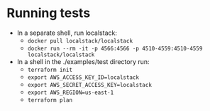 # Running tests

* In a separate shell, run localstack:
    * `docker pull localstack/localstack` 
    * `docker run --rm -it -p 4566:4566 -p 4510-4559:4510-4559 localstack/localstack`
* In a shell in the ./examples/test directory run:
    * `terraform init`
    * `export AWS_ACCESS_KEY_ID=localstack`
    * `export AWS_SECRET_ACCESS_KEY=localstack`
    * `export AWS_REGION=us-east-1`
    * `terraform plan`


   